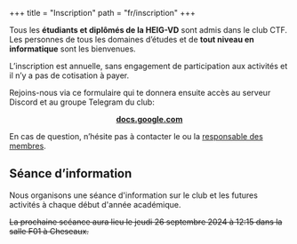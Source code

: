 +++
title = "Inscription"
path = "fr/inscription"
+++

Tous les **étudiants et diplômés de la HEIG-VD** sont admis dans le club CTF. Les personnes de tous les domaines d’études et de **tout niveau en informatique** sont les bienvenues.

L’inscription est annuelle, sans engagement de participation aux activités et il n’y a pas de cotisation à payer.

Rejoins-nous via ce formulaire qui te donnera ensuite accès au serveur Discord et au groupe Telegram du club:

<p align="center">
<a target="_blank" href="https://docs.google.com/forms/d/e/1FAIpQLSdQ3DWtiLpi9OEljdBpNflYOw4kBDGMT1cAW-Gn4Feg8isLUA/viewform?usp=sf_link" class="btn btn-primary"><b>docs.google.com</b></a>
</p>

En cas de question, n’hésite pas à contacter le ou la [responsable des membres](mailto:y-ctf@heig-vd.ch).

## Séance d’information

Nous organisons une séance d'information sur le club et les futures activités à chaque début d'année académique. 

~~La prochaine scéance aura lieu le jeudi 26 septembre 2024 à 12:15 dans la salle F01 à Cheseaux.~~